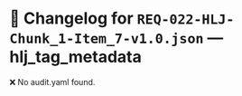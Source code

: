 # 📝 Changelog for `REQ-022-HLJ-Chunk_1-Item_7-v1.0.json` — **hlj_tag_metadata**

❌ No audit.yaml found.
